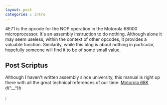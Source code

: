 ```yaml
---
layout: post
categories : intro
---
```


4E71 is the opcode for the NOP operation in the Motorola 68000 microprocessor. It's an assembly instruction to do nothing. Although alone it may seem useless, within the context of other opcodes, it provides a valuable function. Similarily, while this blog is about nothing in particular, hopefully someone will find it to be of some small value. 

## Post Scriptus
Although I haven't written assembly since university, this manual is right up there with all the great technical references of our time: [Motorola 68K](http://www.freescale.com/files/archives/doc/ref_manual/M68000PRM.pdf) d(^__^)b

; 
